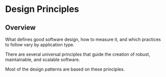 # Design Principles

## Overview

What defines good software design, how to measure it, and which practices to follow vary by application type.

There are several universal principles that guide the creation of robust, maintainable, and scalable software.

Most of the design patterns are based on these principles.